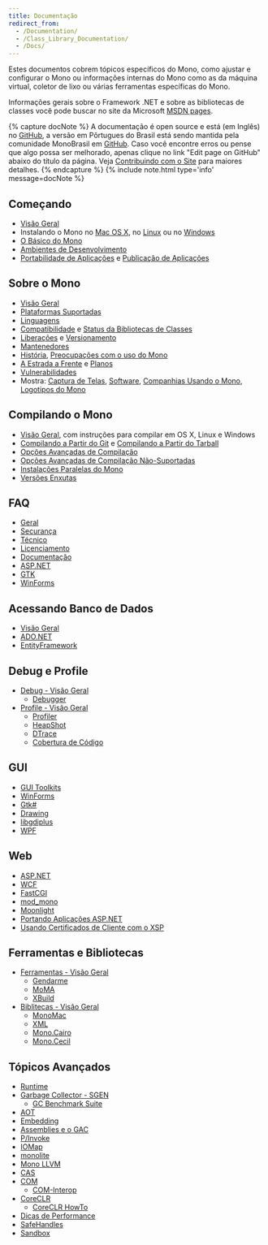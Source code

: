 ```yaml
---
title: Documentação
redirect_from:
  - /Documentation/
  - /Class_Library_Documentation/
  - /Docs/
---
```


Estes documentos cobrem tópicos específicos do Mono, como ajustar e configurar o Mono ou informações internas do Mono como as da máquina virtual, coletor de lixo ou várias ferramentas específicas do Mono. 

Informações gerais sobre o Framework .NET e sobre as bibliotecas de classes você pode buscar no site da Microsoft [MSDN pages](http://msdn.microsoft.com/en-us/library/ff361664.aspx).

{% capture docNote %}
A documentação é open source e está (em Inglês) no [GitHub](https://github.com/mono/website/docs), a versão em Pôrtugues do Brasil está sendo mantida pela comunidade MonoBrasil em [GitHub](https://github.com/monobrasil/website/docs). 
Caso você encontre erros ou pense que algo possa ser melhorado, apenas clique no link "Edit page on GitHub" abaixo do título da página. Veja [Contribuindo com o Site](https://github.com/mono/website#contributing-to-the-website) para maiores detalhes.
{% endcapture %}
{% include note.html type='info' message=docNote %}

Começando
---------

 - [Visão Geral](/docs/getting-started/)
 - Instalando o Mono no [Mac OS X](/docs/getting-started/install/mac/), no [Linux](/docs/getting-started/install/linux/) ou no [Windows](/docs/getting-started/install/windows/)
 - [O Básico do Mono](/docs/getting-started/mono-basics/)
 - [Ambientes de Desenvolvimento](/docs/getting-started/development-environments/)
 - [Portabilidade de Aplicações](/docs/getting-started/application-portability/) e [Publicação de Aplicações](/docs/getting-started/application-deployment/)

Sobre o Mono
------------

 - [Visão Geral](/docs/about-mono/)
 - [Plataformas Suportadas](/docs/about-mono/supported-platforms/)
 - [Linguagens](/docs/about-mono/languages/)
 - [Compatibilidade](/docs/about-mono/compatibility/) e [Status da Bibliotecas de Classes](/docs/about-mono/class-status/) 
 - [Liberações](/docs/about-mono/releases/) e [Versionamento](/docs/about-mono/versioning/) 
 - [Mantenedores](/docs/about-mono/maintainers/)
 - [História](/docs/about-mono/history/), [Preocupações com o uso do Mono](/docs/about-mono/concerns-about-mono/)
 - [A Estrada a Frente](/docs/about-mono/roadmap/) e [Planos](/docs/about-mono/plans/)
 - [Vulnerabilidades](/docs/about-mono/vulnerabilities/)
 - Mostra: [Captura de Telas](/docs/about-mono/showcase/screenshots/), [Software](/docs/about-mono/showcase/software/), [Companhias Usando o Mono](/docs/about-mono/showcase/companies-using-mono/), [Logotipos do Mono](/docs/about-mono/logos/)

Compilando o Mono
--------------

 - [Visão Geral](/docs/compiling-mono/), com instruções para compilar em OS X, Linux e Windows
 - [Compilando a Partir do Git](/docs/compiling-mono/compiling-from-git/) e [Compilando a Partir do Tarball](/docs/compiling-mono/compiling-from-tarball/)
 - [Opções Avançadas de Compilação](/docs/compiling-mono/advanced-mono-compile-options/)
 - [Opções Avançadas de Compilação Não-Suportadas](/docs/compiling-mono/unsupported-advanced-compile-options/)
 - [Instalações Paralelas do Mono](/docs/compiling-mono/parallel-mono-environments/)
 - [Versões Enxutas](/docs/compiling-mono/small-footprint/)

FAQ
---

 - [Geral](/docs/faq/general/)
 - [Securança](/docs/faq/security/)
 - [Técnico](/docs/faq/technical/)
 - [Licenciamento](/docs/faq/licensing/)
 - [Documentação](/docs/faq/documentation/)
 - [ASP.NET](/docs/faq/aspnet/)
 - [GTK](/docs/faq/gtk/)
 - [WinForms](/docs/faq/winforms/)

Acessando Banco de Dados
------------------------

 - [Visão Geral](/docs/database-access/)
 - [ADO.NET](/docs/database-access/adonet/)
 - [EntityFramework](/docs/database-access/entityframework/)

Debug e Profile
-----------------

 - [Debug - Visão Geral](/docs/debug+profile/debug/)
   - [Debugger](/docs/debug+profile/debug/debugger/)
 - [Profile - Visão Geral](/docs/debug+profile/profile/)
   - [Profiler](/docs/debug+profile/profile/profiler/)
   - [HeapShot](/docs/debug+profile/profile/heapshot/)
   - [DTrace](/docs/debug+profile/profile/dtrace/)
   - [Cobertura de Código](/docs/debug+profile/profile/code-coverage/)

GUI
---

 - [GUI Toolkits](/docs/gui/gui-toolkits/)
 - [WinForms](/docs/gui/winforms/)
 - [Gtk#](/docs/gui/gtksharp/)
 - [Drawing](/docs/gui/drawing/)
 - [libgdiplus](/docs/gui/libgdiplus/)
 - [WPF](/docs/gui/wpf/)

Web
---

 - [ASP.NET](/docs/web/aspnet/)
 - [WCF](/docs/web/wcf/)
 - [FastCGI](/docs/web/fastcgi/)
 - [mod_mono](/docs/web/mod_mono/)
 - [Moonlight](/docs/web/moonlight/)
 - [Portando Aplicações ASP.NET](/docs/web/porting-aspnet-applications/)
 - [Usando Certificados de Cliente com o XSP](/docs/web/using-clientcertificates-with-xsp/)

Ferramentas e Bibliotecas
-------------------------

 - [Ferramentas - Visão Geral](/docs/tools+libraries/tools/)
   - [Gendarme](/docs/tools+libraries/tools/gendarme/)
   - [MoMA](/docs/tools+libraries/tools/moma/)
   - [XBuild](/docs/tools+libraries/tools/xbuild/)
 - [Biblitecas - Visão Geral](/docs/tools+libraries/libraries/)
   - [MonoMac](/docs/tools+libraries/libraries/monomac/)
   - [XML](/docs/tools+libraries/libraries/xml/)
   - [Mono.Cairo](/docs/tools+libraries/libraries/Mono.Cairo/)
   - [Mono.Cecil](/docs/tools+libraries/libraries/Mono.Cecil/)

Tópicos Avançados
-----------------

 - [Runtime](/docs/advanced/runtime/)
 - [Garbage Collector - SGEN](/docs/advanced/garbage-collector/sgen/)
   - [GC Benchmark Suite](/docs/advanced/garbage-collector/benchmark-suite/)
 - [AOT](/docs/advanced/aot/)
 - [Embedding](/docs/advanced/embedding/)
 - [Assemblies e o GAC](/docs/advanced/assemblies-and-the-gac/)
 - [P/Invoke](/docs/advanced/pinvoke/)
 - [IOMap](/docs/advanced/iomap/)
 - [monolite](/docs/advanced/monolite/)
 - [Mono LLVM](/docs/advanced/mono-llvm/)
 - [CAS](/docs/advanced/cas/)
 - [COM](/docs/advanced/com/)
   - [COM-Interop](/docs/advanced/com-interop/)
 - [CoreCLR](/docs/advanced/coreclr/)
   - [CoreCLR HowTo](/docs/advanced/coreclr-howto/)
 - [Dicas de Performance](/docs/advanced/performance-tips/)
 - [SafeHandles](/docs/advanced/safehandles/)
 - [Sandbox](/docs/advanced/sandbox/)
